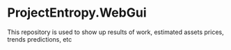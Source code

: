 # ProjectEntropy.WebGui
This repository is used to show up results of work, estimated assets prices, trends predictions, etc 
